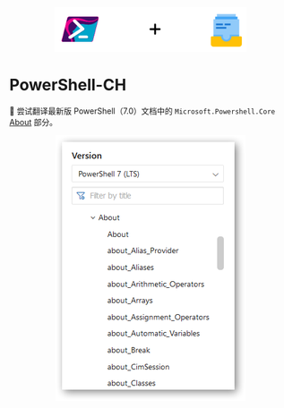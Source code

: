 <p align="center"><img height="80" src="powershell-to-mkdocs.png"></p>

# PowerShell-CH
🗽 尝试翻译最新版 PowerShell（7.0）文档中的 `Microsoft.Powershell.Core` <u>About</u> 部分。

<p align="center"><img src="about-docs.jpg"></p>
